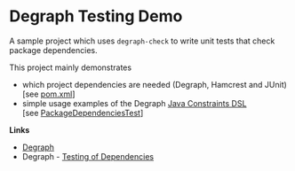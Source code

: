 # Degraph Testing Demo

A sample project which uses `degraph-check` to write unit tests that check package dependencies.

This project mainly demonstrates
* which project dependencies are needed (Degraph, Hamcrest and JUnit)  
[see [pom.xml](pom.xml)]
* simple usage examples of the Degraph [Java Constraints DSL](http://blog.schauderhaft.de/degraph/documentation.html#java-constraints-dsl)  
[see [PackageDependenciesTest](src/test/java/de/frvabe/PackageDependenciesTest.java)]

**Links**
* [Degraph](http://blog.schauderhaft.de/degraph/)
* Degraph - [Testing of Dependencies](http://blog.schauderhaft.de/degraph/documentation.html#testing-of-dependencies)

